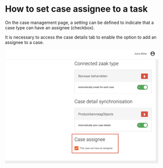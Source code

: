 # How to set case assignee to a task

On the case management page, a setting can be defined to indicate that a case type can have an assignee (checkbox).

It is necessary to access the case details tab to enable the option to add an assignee to a case.

![Configuring a case assignee](img/case-assignee.png)
